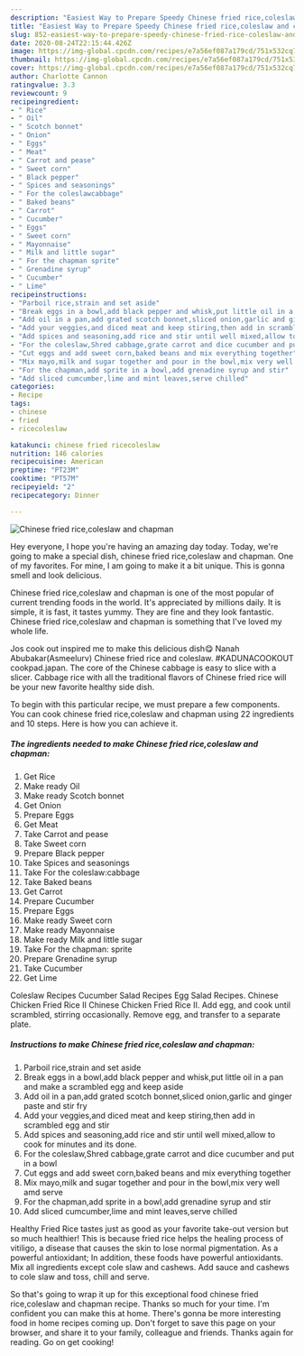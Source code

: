 ```yaml
---
description: "Easiest Way to Prepare Speedy Chinese fried rice,coleslaw and chapman"
title: "Easiest Way to Prepare Speedy Chinese fried rice,coleslaw and chapman"
slug: 852-easiest-way-to-prepare-speedy-chinese-fried-rice-coleslaw-and-chapman
date: 2020-08-24T22:15:44.426Z
image: https://img-global.cpcdn.com/recipes/e7a56ef087a179cd/751x532cq70/chinese-fried-ricecoleslaw-and-chapman-recipe-main-photo.jpg
thumbnail: https://img-global.cpcdn.com/recipes/e7a56ef087a179cd/751x532cq70/chinese-fried-ricecoleslaw-and-chapman-recipe-main-photo.jpg
cover: https://img-global.cpcdn.com/recipes/e7a56ef087a179cd/751x532cq70/chinese-fried-ricecoleslaw-and-chapman-recipe-main-photo.jpg
author: Charlotte Cannon
ratingvalue: 3.3
reviewcount: 9
recipeingredient:
- " Rice"
- " Oil"
- " Scotch bonnet"
- " Onion"
- " Eggs"
- " Meat"
- " Carrot and pease"
- " Sweet corn"
- " Black pepper"
- " Spices and seasonings"
- " For the coleslawcabbage"
- " Baked beans"
- " Carrot"
- " Cucumber"
- " Eggs"
- " Sweet corn"
- " Mayonnaise"
- " Milk and little sugar"
- " For the chapman sprite"
- " Grenadine syrup"
- " Cucumber"
- " Lime"
recipeinstructions:
- "Parboil rice,strain and set aside"
- "Break eggs in a bowl,add black pepper and whisk,put little oil in a pan and make a scrambled egg and keep aside"
- "Add oil in a pan,add grated scotch bonnet,sliced onion,garlic and ginger paste and stir fry"
- "Add your veggies,and diced meat and keep stiring,then add in scrambled egg and stir"
- "Add spices and seasoning,add rice and stir until well mixed,allow to cook for minutes and its done."
- "For the coleslaw,Shred cabbage,grate carrot and dice cucumber and put in a bowl"
- "Cut eggs and add sweet corn,baked beans and mix everything together"
- "Mix mayo,milk and sugar together and pour in the bowl,mix very well amd serve"
- "For the chapman,add sprite in a bowl,add grenadine syrup and stir"
- "Add sliced cumcumber,lime and mint leaves,serve chilled"
categories:
- Recipe
tags:
- chinese
- fried
- ricecoleslaw

katakunci: chinese fried ricecoleslaw 
nutrition: 146 calories
recipecuisine: American
preptime: "PT23M"
cooktime: "PT57M"
recipeyield: "2"
recipecategory: Dinner

---
```



![Chinese fried rice,coleslaw and chapman](https://img-global.cpcdn.com/recipes/e7a56ef087a179cd/751x532cq70/chinese-fried-ricecoleslaw-and-chapman-recipe-main-photo.jpg)

Hey everyone, I hope you're having an amazing day today. Today, we're going to make a special dish, chinese fried rice,coleslaw and chapman. One of my favorites. For mine, I am going to make it a bit unique. This is gonna smell and look delicious.

Chinese fried rice,coleslaw and chapman is one of the most popular of current trending foods in the world. It's appreciated by millions daily. It is simple, it is fast, it tastes yummy. They are fine and they look fantastic. Chinese fried rice,coleslaw and chapman is something that I've loved my whole life.

Jos cook out inspired me to make this delicious dish😋 Nanah Abubakar(Asmeelurv) Chinese fried rice and coleslaw. #KADUNACOOKOUT cookpad.japan. The core of the Chinese cabbage is easy to slice with a slicer. Cabbage rice with all the traditional flavors of Chinese fried rice will be your new favorite healthy side dish.


To begin with this particular recipe, we must prepare a few components. You can cook chinese fried rice,coleslaw and chapman using 22 ingredients and 10 steps. Here is how you can achieve it.

<!--inarticleads1-->

##### The ingredients needed to make Chinese fried rice,coleslaw and chapman:

1. Get  Rice
1. Make ready  Oil
1. Make ready  Scotch bonnet
1. Get  Onion
1. Prepare  Eggs
1. Get  Meat
1. Take  Carrot and pease
1. Take  Sweet corn
1. Prepare  Black pepper
1. Take  Spices and seasonings
1. Take  For the coleslaw:cabbage
1. Take  Baked beans
1. Get  Carrot
1. Prepare  Cucumber
1. Prepare  Eggs
1. Make ready  Sweet corn
1. Make ready  Mayonnaise
1. Make ready  Milk and little sugar
1. Take  For the chapman: sprite
1. Prepare  Grenadine syrup
1. Take  Cucumber
1. Get  Lime


Coleslaw Recipes Cucumber Salad Recipes Egg Salad Recipes. Chinese Chicken Fried Rice II Chinese Chicken Fried Rice II. Add egg, and cook until scrambled, stirring occasionally. Remove egg, and transfer to a separate plate. 

<!--inarticleads2-->

##### Instructions to make Chinese fried rice,coleslaw and chapman:

1. Parboil rice,strain and set aside
1. Break eggs in a bowl,add black pepper and whisk,put little oil in a pan and make a scrambled egg and keep aside
1. Add oil in a pan,add grated scotch bonnet,sliced onion,garlic and ginger paste and stir fry
1. Add your veggies,and diced meat and keep stiring,then add in scrambled egg and stir
1. Add spices and seasoning,add rice and stir until well mixed,allow to cook for minutes and its done.
1. For the coleslaw,Shred cabbage,grate carrot and dice cucumber and put in a bowl
1. Cut eggs and add sweet corn,baked beans and mix everything together
1. Mix mayo,milk and sugar together and pour in the bowl,mix very well amd serve
1. For the chapman,add sprite in a bowl,add grenadine syrup and stir
1. Add sliced cumcumber,lime and mint leaves,serve chilled


Healthy Fried Rice tastes just as good as your favorite take-out version but so much healthier! This is because fried rice helps the healing process of vitiligo, a disease that causes the skin to lose normal pigmentation. As a powerful antioxidant; In addition, these foods have powerful antioxidants. Mix all ingredients except cole slaw and cashews. Add sauce and cashews to cole slaw and toss, chill and serve. 

So that's going to wrap it up for this exceptional food chinese fried rice,coleslaw and chapman recipe. Thanks so much for your time. I'm confident you can make this at home. There's gonna be more interesting food in home recipes coming up. Don't forget to save this page on your browser, and share it to your family, colleague and friends. Thanks again for reading. Go on get cooking!
